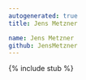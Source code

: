 ```yaml
---
autogenerated: true
title: Jens Metzner

name: Jens Metzner
github: JensMetzner
---
```


{% include stub %}
